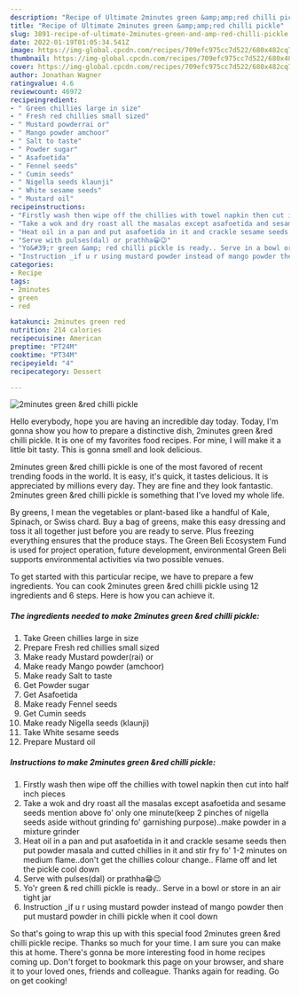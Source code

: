 ```yaml
---
description: "Recipe of Ultimate 2minutes green &amp;amp;red chilli pickle"
title: "Recipe of Ultimate 2minutes green &amp;amp;red chilli pickle"
slug: 3891-recipe-of-ultimate-2minutes-green-and-amp-red-chilli-pickle
date: 2022-01-19T01:05:34.541Z
image: https://img-global.cpcdn.com/recipes/709efc975cc7d522/680x482cq70/2minutes-green-red-chilli-pickle-recipe-main-photo.jpg
thumbnail: https://img-global.cpcdn.com/recipes/709efc975cc7d522/680x482cq70/2minutes-green-red-chilli-pickle-recipe-main-photo.jpg
cover: https://img-global.cpcdn.com/recipes/709efc975cc7d522/680x482cq70/2minutes-green-red-chilli-pickle-recipe-main-photo.jpg
author: Jonathan Wagner
ratingvalue: 4.6
reviewcount: 46972
recipeingredient:
- " Green chillies large in size"
- " Fresh red chillies small sized"
- " Mustard powderrai or"
- " Mango powder amchoor"
- " Salt to taste"
- " Powder sugar"
- " Asafoetida"
- " Fennel seeds"
- " Cumin seeds"
- " Nigella seeds klaunji"
- " White sesame seeds"
- " Mustard oil"
recipeinstructions:
- "Firstly wash then wipe off the chillies with towel napkin then cut into half inch pieces"
- "Take a wok and dry roast all the masalas except asafoetida and sesame seeds mention above fo&#39; only one minute(keep 2 pinches of nigella seeds aside without grinding fo&#39; garnishing purpose)..make powder in a mixture grinder"
- "Heat oil in a pan and put asafoetida in it and crackle sesame seeds then put powder masala and cutted chillies in it and stir fry fo&#39; 1-2 minutes on medium flame..don&#39;t get the chillies colour change.. Flame off and let the pickle cool down"
- "Serve with pulses(dal) or prathha😁😉"
- "Yo&#39;r green &amp; red chilli pickle is ready.. Serve in a bowl or store in an air tight jar"
- "Instruction _if u r using mustard powder instead of mango powder then put mustard powder in chilli pickle when it cool down"
categories:
- Recipe
tags:
- 2minutes
- green
- red

katakunci: 2minutes green red 
nutrition: 214 calories
recipecuisine: American
preptime: "PT24M"
cooktime: "PT34M"
recipeyield: "4"
recipecategory: Dessert

---
```



![2minutes green &amp;red chilli pickle](https://img-global.cpcdn.com/recipes/709efc975cc7d522/680x482cq70/2minutes-green-red-chilli-pickle-recipe-main-photo.jpg)

Hello everybody, hope you are having an incredible day today. Today, I'm gonna show you how to prepare a distinctive dish, 2minutes green &amp;red chilli pickle. It is one of my favorites food recipes. For mine, I will make it a little bit tasty. This is gonna smell and look delicious.

2minutes green &amp;red chilli pickle is one of the most favored of recent trending foods in the world. It is easy, it's quick, it tastes delicious. It is appreciated by millions every day. They are fine and they look fantastic. 2minutes green &amp;red chilli pickle is something that I've loved my whole life.

By greens, I mean the vegetables or plant-based like a handful of Kale, Spinach, or Swiss chard. Buy a bag of greens, make this easy dressing and toss it all together just before you are ready to serve. Plus freezing everything ensures that the produce stays. The Green Beli Ecosystem Fund is used for project operation, future development, environmental Green Beli supports environmental activities via two possible venues.


To get started with this particular recipe, we have to prepare a few ingredients. You can cook 2minutes green &amp;red chilli pickle using 12 ingredients and 6 steps. Here is how you can achieve it.

<!--inarticleads1-->

##### The ingredients needed to make 2minutes green &amp;red chilli pickle:

1. Take  Green chillies large in size
1. Prepare  Fresh red chillies small sized
1. Make ready  Mustard powder(rai) or
1. Make ready  Mango powder (amchoor)
1. Make ready  Salt to taste
1. Get  Powder sugar
1. Get  Asafoetida
1. Make ready  Fennel seeds
1. Get  Cumin seeds
1. Make ready  Nigella seeds (klaunji)
1. Take  White sesame seeds
1. Prepare  Mustard oil




<!--inarticleads2-->

##### Instructions to make 2minutes green &amp;red chilli pickle:

1. Firstly wash then wipe off the chillies with towel napkin then cut into half inch pieces
1. Take a wok and dry roast all the masalas except asafoetida and sesame seeds mention above fo&#39; only one minute(keep 2 pinches of nigella seeds aside without grinding fo&#39; garnishing purpose)..make powder in a mixture grinder
1. Heat oil in a pan and put asafoetida in it and crackle sesame seeds then put powder masala and cutted chillies in it and stir fry fo&#39; 1-2 minutes on medium flame..don&#39;t get the chillies colour change.. Flame off and let the pickle cool down
1. Serve with pulses(dal) or prathha😁😉
1. Yo&#39;r green &amp; red chilli pickle is ready.. Serve in a bowl or store in an air tight jar
1. Instruction _if u r using mustard powder instead of mango powder then put mustard powder in chilli pickle when it cool down




So that's going to wrap this up with this special food 2minutes green &amp;red chilli pickle recipe. Thanks so much for your time. I am sure you can make this at home. There's gonna be more interesting food in home recipes coming up. Don't forget to bookmark this page on your browser, and share it to your loved ones, friends and colleague. Thanks again for reading. Go on get cooking!
